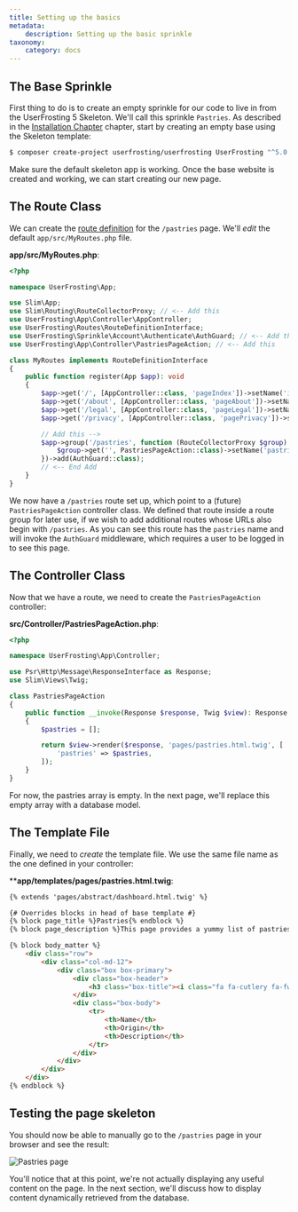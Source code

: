 ```yaml
---
title: Setting up the basics
metadata:
    description: Setting up the basic sprinkle
taxonomy:
    category: docs
---
```


## The Base Sprinkle

First thing to do is to create an empty sprinkle for our code to live in from the UserFrosting 5 Skeleton. We'll call this sprinkle `Pastries`. As described in the [Installation Chapter](/installation) chapter, start by creating an empty base using the Skeleton template:

```bash
$ composer create-project userfrosting/userfrosting UserFrosting "^5.0.0"
```

Make sure the default skeleton app is working. Once the base website is created and working, we can start creating our new page.

## The Route Class

We can create the [route definition](/routes-and-controllers) for the `/pastries` page. We'll *edit* the default `app/src/MyRoutes.php` file. 

**app/src/MyRoutes.php**:
```php
<?php

namespace UserFrosting\App;

use Slim\App;
use Slim\Routing\RouteCollectorProxy; // <-- Add this
use UserFrosting\App\Controller\AppController;
use UserFrosting\Routes\RouteDefinitionInterface;
use UserFrosting\Sprinkle\Account\Authenticate\AuthGuard; // <-- Add this
use UserFrosting\App\Controller\PastriesPageAction; // <-- Add this

class MyRoutes implements RouteDefinitionInterface
{
    public function register(App $app): void
    {
        $app->get('/', [AppController::class, 'pageIndex'])->setName('index');
        $app->get('/about', [AppController::class, 'pageAbout'])->setName('about');
        $app->get('/legal', [AppController::class, 'pageLegal'])->setName('legal');
        $app->get('/privacy', [AppController::class, 'pagePrivacy'])->setName('privacy');

        // Add this -->
        $app->group('/pastries', function (RouteCollectorProxy $group) {
            $group->get('', PastriesPageAction::class)->setName('pastries');
        })->add(AuthGuard::class);
        // <-- End Add
    }
}
```

We now have a `/pastries` route set up, which point to a (future) `PastriesPageAction` controller class. We defined that route inside a route group for later use, if we wish to add additional routes whose URLs also begin with `/pastries`. As you can see this route has the `pastries` name and will invoke the `AuthGuard` middleware, which requires a user to be logged in to see this page.

## The Controller Class

Now that we have a route, we need to create the `PastriesPageAction` controller:

**src/Controller/PastriesPageAction.php**:
```php
<?php

namespace UserFrosting\App\Controller;

use Psr\Http\Message\ResponseInterface as Response;
use Slim\Views\Twig;

class PastriesPageAction
{
    public function __invoke(Response $response, Twig $view): Response
    {
        $pastries = [];

        return $view->render($response, 'pages/pastries.html.twig', [
            'pastries' => $pastries,
        ]);
    }
}
```

For now, the pastries array is empty. In the next page, we'll replace this empty array with a database model. 

## The Template File

Finally, we need to *create* the template file. We use the same file name as the one defined in your controller:

****app/templates/pages/pastries.html.twig**:
```html
{% extends 'pages/abstract/dashboard.html.twig' %}

{# Overrides blocks in head of base template #}
{% block page_title %}Pastries{% endblock %}
{% block page_description %}This page provides a yummy list of pastries{% endblock %}

{% block body_matter %}
    <div class="row">
        <div class="col-md-12">
            <div class="box box-primary">
                <div class="box-header">
                    <h3 class="box-title"><i class="fa fa-cutlery fa-fw"></i> List of Pastries</h3>
                </div>
                <div class="box-body">
                    <tr>
                        <th>Name</th>
                        <th>Origin</th>
                        <th>Description</th>
                    </tr>
                </div>
            </div>
        </div>
    </div>
{% endblock %}
```

## Testing the page skeleton

You should now be able to manually go to the `/pastries` page in your browser and see the result:

![Pastries page](/images/pastries/01.png)

You'll notice that at this point, we're not actually displaying any useful content on the page. In the next section, we'll discuss how to display content dynamically retrieved from the database.
